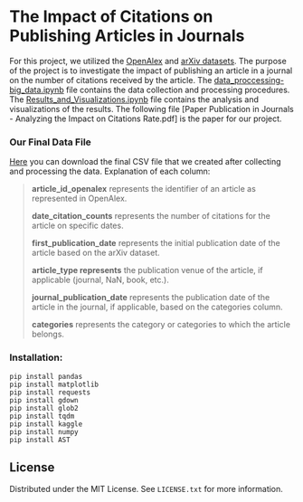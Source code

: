 # The Impact of Citations on Publishing Articles in Journals

For this project, we utilized the [OpenAlex](https://openalex.org/) and [arXiv datasets](https://www.kaggle.com/datasets/Cornell-University/arxiv).
The purpose of the project is to investigate the impact of publishing an article in a journal on the number of citations
received by the article. The [data_proccessing-big_data.ipynb](./data_proccessing-big_data.ipynb) file contains the data
collection and processing procedures. The [Results_and_Visualizations.ipynb](./Results_and_Visualizations.ipynb) file 
contains the analysis and visualizations of the results.
The following file [Paper Publication in Journals - Analyzing the Impact on Citations Rate.pdf] is the paper for our project.


### Our Final Data File

[Here](https://drive.google.com/file/d/1UneExPO0cTGpaTv4QiKDrn7zKHxrCzND/view?usp=sharing) you can download the final CSV file that we created after collecting and processing the data. 
Explanation of each column:
<br/>
> **article_id_openalex** represents the identifier of an article as represented in OpenAlex.
> 
> **date_citation_counts** represents the number of citations for the article on specific dates.
> 
> **first_publication_date** represents the initial publication date of the article based on the arXiv dataset.
> 
> **article_type represents** the publication venue of the article, if applicable (journal, NaN, book, etc.).
> 
> **journal_publication_date** represents the publication date of the article in the journal, if applicable, based on the categories column.
> 
> **categories** represents the category or categories to which the article belongs.



### Installation:
```
pip install pandas
pip install matplotlib
pip install requests
pip install gdown
pip install glob2
pip install tqdm
pip install kaggle
pip install numpy
pip install AST
```

## License

Distributed under the MIT License. See `LICENSE.txt` for more information.